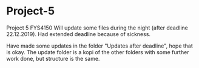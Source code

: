 # Project-5
Project 5 FYS4150
Will update some files during the night (after deadline 22.12.2019). Had extended deadline because of sickness.

Have made some updates in the folder "Updates after deadline", hope that is okay. The update folder is a kopi of the other folders with some further work done, but structure is the same.
